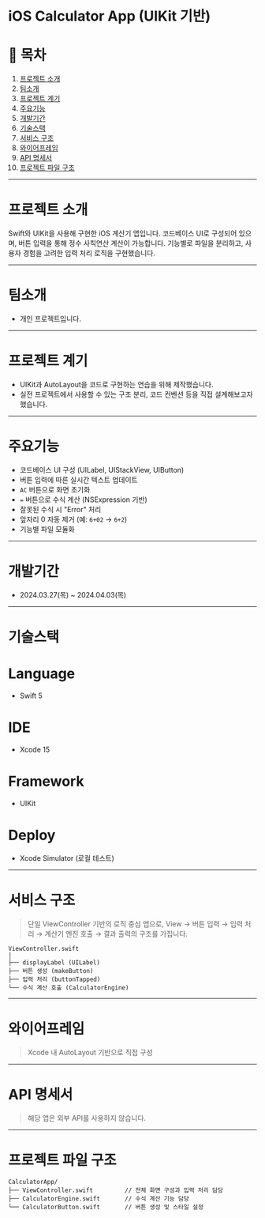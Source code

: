 # iOS Calculator App (UIKit 기반)

# 📖 목차
1. [프로젝트 소개](#프로젝트-소개)
2. [팀소개](#팀소개)
3. [프로젝트 계기](#프로젝트-계기)
4. [주요기능](#주요기능)
5. [개발기간](#개발기간)
6. [기술스택](#기술스택)
7. [서비스 구조](#서비스-구조)
8. [와이어프레임](#와이어프레임)
9. [API 명세서](#api-명세서)
10. [프로젝트 파일 구조](#프로젝트-파일-구조)
    
---

# 프로젝트 소개

Swift와 UIKit을 사용해 구현한 iOS 계산기 앱입니다. 
코드베이스 UI로 구성되어 있으며, 버튼 입력을 통해 정수 사칙연산 계산이 가능합니다. 
기능별로 파일을 분리하고, 사용자 경험을 고려한 입력 처리 로직을 구현했습니다.

---

# 팀소개
- 개인 프로젝트입니다.

---

# 프로젝트 계기
- UIKit과 AutoLayout을 코드로 구현하는 연습을 위해 제작했습니다.
- 실전 프로젝트에서 사용할 수 있는 구조 분리, 코드 컨벤션 등을 직접 설계해보고자 했습니다.

---

# 주요기능

- 코드베이스 UI 구성 (UILabel, UIStackView, UIButton)
- 버튼 입력에 따른 실시간 텍스트 업데이트
- `AC` 버튼으로 화면 초기화
- `=` 버튼으로 수식 계산 (NSExpression 기반)
- 잘못된 수식 시 "Error" 처리
- 앞자리 0 자동 제거 (예: `6+02` → `6+2`)
- 기능별 파일 모듈화

---

# 개발기간
- 2024.03.27(목) ~ 2024.04.03(목)

---

# 기술스택

# Language
- Swift 5

# IDE
- Xcode 15

# Framework
- UIKit

# Deploy
- Xcode Simulator (로컬 테스트)

---

# 서비스 구조

> 단일 ViewController 기반의 로직 중심 앱으로,
> View → 버튼 입력 → 입력 처리 → 계산기 엔진 호출 → 결과 출력의 구조를 가집니다.

```
ViewController.swift
│
├── displayLabel (UILabel)
├── 버튼 생성 (makeButton)
├── 입력 처리 (buttonTapped)
└── 수식 계산 호출 (CalculatorEngine)
```

---

# 와이어프레임

> Xcode 내 AutoLayout 기반으로 직접 구성

---

# API 명세서

> 해당 앱은 외부 API를 사용하지 않습니다.

---

# 프로젝트 파일 구조

```
CalculatorApp/
├── ViewController.swift         // 전체 화면 구성과 입력 처리 담당
├── CalculatorEngine.swift       // 수식 계산 기능 담당
└── CalculatorButton.swift       // 버튼 생성 및 스타일 설정
```
